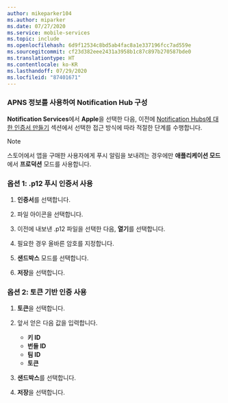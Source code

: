 ```yaml
---
author: mikeparker104
ms.author: miparker
ms.date: 07/27/2020
ms.service: mobile-services
ms.topic: include
ms.openlocfilehash: 6d9f12534c8bd5ab4fac8a1e337196fcc7ad559e
ms.sourcegitcommit: cf23d382eee2431a3958b1c87c897b270587bde0
ms.translationtype: HT
ms.contentlocale: ko-KR
ms.lasthandoff: 07/29/2020
ms.locfileid: "87401671"
---
```

### <a name="configure-your-notification-hub-with-apns-information"></a>APNS 정보를 사용하여 Notification Hub 구성

**Notification Services**에서 **Apple**을 선택한 다음, 이전에 [Notification Hubs에 대한 인증서 만들기](#creating-a-certificate-for-notification-hubs) 섹션에서 선택한 접근 방식에 따라 적절한 단계를 수행합니다.  

> [!NOTE]
> 스토어에서 앱을 구매한 사용자에게 푸시 알림을 보내려는 경우에만 **애플리케이션 모드**에서 **프로덕션** 모드를 사용합니다.

### <a name="option-1-using-a-p12-push-certificate"></a>옵션 1: .p12 푸시 인증서 사용

1. **인증서**를 선택합니다.

1. 파일 아이콘을 선택합니다.

1. 이전에 내보낸 .p12 파일을 선택한 다음, **열기**를 선택합니다.

1. 필요한 경우 올바른 암호를 지정합니다.

1. **샌드박스** 모드를 선택합니다.

1. **저장**을 선택합니다.

### <a name="option-2-using-token-based-authentication"></a>옵션 2: 토큰 기반 인증 사용

1. **토큰**을 선택합니다.
1. 앞서 얻은 다음 값을 입력합니다.

    - **키 ID**
    - **번들 ID**
    - **팀 ID**
    - **토큰**

1. **샌드박스**를 선택합니다.
1. **저장**을 선택합니다.
